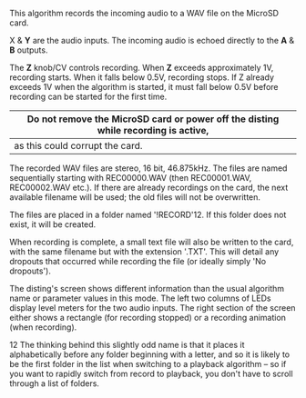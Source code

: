 This algorithm records the incoming audio to a WAV file on the MicroSD
card.

X & **Y** are the audio inputs. The incoming audio is echoed directly to
the **A** & **B** outputs.

The **Z** knob/CV controls recording. When **Z** exceeds approximately 1V,
recording starts. When it falls below 0.5V, recording stops. If Z
already exceeds 1V when the algorithm is started, it must fall below
0.5V before recording can be started for the first time.

| Do not remove the MicroSD card or power off the disting while recording is active, |
|------------------------------------------------------------------------------------|
| as this could corrupt the card.                                                    |

The recorded WAV files are stereo, 16 bit, 46.875kHz. The files are
named sequentially starting with REC00000.WAV (then REC00001.WAV,
REC00002.WAV etc.). If there are already recordings on the card, the
next available filename will be used; the old files will not be
overwritten.

The files are placed in a folder named '!RECORD'12. If this folder
does not exist, it will be created.

When recording is complete, a small text file will also be written to
the card, with the same filename but with the extension '.TXT'. This
will detail any dropouts that occurred while recording the file (or
ideally simply 'No dropouts').

The disting's screen shows different information than the usual
algorithm name or parameter values in this mode. The left two columns
of LEDs display level meters for the two audio inputs. The right
section of the screen either shows a rectangle (for recording stopped)
or a recording animation (when recording).

12 The thinking behind this slightly odd name is that it places it
alphabetically before any folder beginning with a letter, and so it is
likely to be the first folder in the list when switching to a playback
algorithm – so if you want to rapidly switch from record to playback,
you don't have to scroll through a list of folders.
